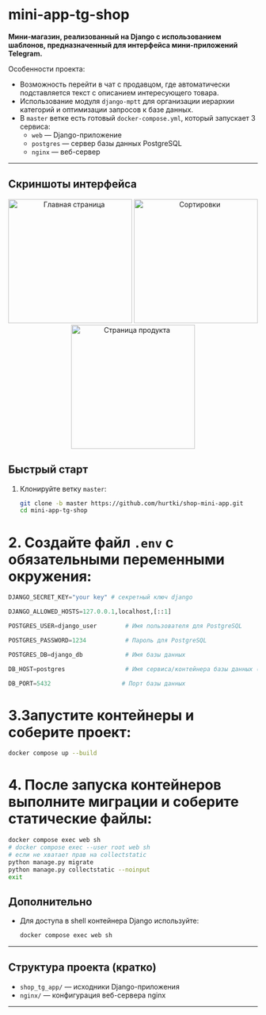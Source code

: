 # mini-app-tg-shop

**Мини-магазин, реализованный на Django с использованием шаблонов, предназначенный для интерфейса мини-приложений Telegram.**

Особенности проекта:  
- Возможность перейти в чат с продавцом, где автоматически подставляется текст с описанием интересующего товара.  
- Использование модуля `django-mptt` для организации иерархии категорий и оптимизации запросов к базе данных.  
- В `master` ветке есть готовый `docker-compose.yml`, который запускает 3 сервиса:  
  - `web` — Django-приложение  
  - `postgres` — сервер базы данных PostgreSQL  
  - `nginx` — веб-сервер

---

## Скриншоты интерфейса 

<p align="center">
  <img src="https://raw.githubusercontent.com/hurtki/shop-mini-app/assets/assets/main_page.jpg" alt="Главная страница" width="250"/>
  <img src="https://raw.githubusercontent.com/hurtki/shop-mini-app/assets/assets/main_page_sortings.jpg" alt="Сортировки" width="250"/>
  <img src="https://raw.githubusercontent.com/hurtki/shop-mini-app/assets/assets/inspect_page.jpg" alt="Страница продукта" width="250"/>
</p>

## Быстрый старт

1. Клонируйте ветку `master`:  
   ```bash
   git clone -b master https://github.com/hurtki/shop-mini-app.git
   cd mini-app-tg-shop

# 2. Создайте файл `.env` с обязательными переменными окружения:

``` python
DJANGO_SECRET_KEY="your key" # секретный ключ django

DJANGO_ALLOWED_HOSTS=127.0.0.1,localhost,[::1]

POSTGRES_USER=django_user        # Имя пользователя для PostgreSQL

POSTGRES_PASSWORD=1234           # Пароль для PostgreSQL

POSTGRES_DB=django_db            # Имя базы данных

DB_HOST=postgres                 # Имя сервиса/контейнера базы данных (не менять)

DB_PORT=5432                    # Порт базы данных
```

# 3.Запустите контейнеры и соберите проект:

 ```bash
 docker compose up --build
 ```

# 4. После запуска контейнеров выполните миграции и соберите статические файлы:

 ```bash
 docker compose exec web sh
 # docker compose exec --user root web sh
 # если не хватает прав на collectstatic
 python manage.py migrate
 python manage.py collectstatic --noinput
 exit
 ```


## Дополнительно

* Для доступа в shell контейнера Django используйте:

  ```bash
  docker compose exec web sh
  ```

---

## Структура проекта (кратко)

* `shop_tg_app/` — исходники Django-приложения
* `nginx/` — конфигурация веб-сервера nginx

---

